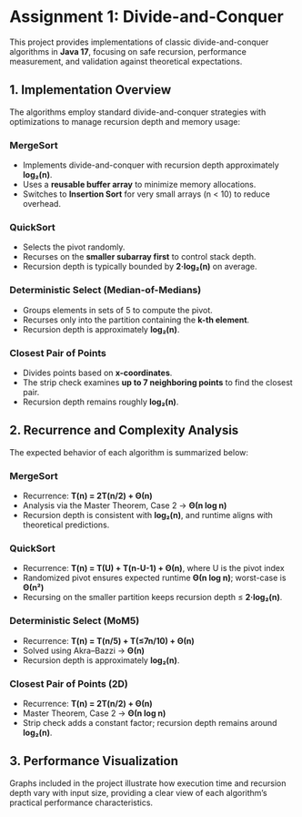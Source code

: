


# Assignment 1: Divide-and-Conquer

This project provides implementations of classic divide-and-conquer algorithms in **Java 17**, focusing on safe recursion, performance measurement, and validation against theoretical expectations.

## 1. Implementation Overview

The algorithms employ standard divide-and-conquer strategies with optimizations to manage recursion depth and memory usage:

### MergeSort

* Implements divide-and-conquer with recursion depth approximately **log₂(n)**.
* Uses a **reusable buffer array** to minimize memory allocations.
* Switches to **Insertion Sort** for very small arrays (n < 10) to reduce overhead.

### QuickSort

* Selects the pivot randomly.
* Recurses on the **smaller subarray first** to control stack depth.
* Recursion depth is typically bounded by **2·log₂(n)** on average.

### Deterministic Select (Median-of-Medians)

* Groups elements in sets of 5 to compute the pivot.
* Recurses only into the partition containing the **k-th element**.
* Recursion depth is approximately **log₂(n)**.

### Closest Pair of Points

* Divides points based on **x-coordinates**.
* The strip check examines **up to 7 neighboring points** to find the closest pair.
* Recursion depth remains roughly **log₂(n)**.



## 2. Recurrence and Complexity Analysis

The expected behavior of each algorithm is summarized below:

### MergeSort

* Recurrence: **T(n) = 2T(n/2) + Θ(n)**
* Analysis via the Master Theorem, Case 2 → **Θ(n log n)**
* Recursion depth is consistent with **log₂(n)**, and runtime aligns with theoretical predictions.

### QuickSort

* Recurrence: **T(n) = T(U) + T(n-U-1) + Θ(n)**, where U is the pivot index
* Randomized pivot ensures expected runtime **Θ(n log n)**; worst-case is **Θ(n²)**
* Recursing on the smaller partition keeps recursion depth ≤ **2·log₂(n)**.

### Deterministic Select (MoM5)

* Recurrence: **T(n) = T(n/5) + T(≤7n/10) + Θ(n)**
* Solved using Akra–Bazzi → **Θ(n)**
* Recursion depth is approximately **log₂(n)**.

### Closest Pair of Points (2D)

* Recurrence: **T(n) = 2T(n/2) + Θ(n)**
* Master Theorem, Case 2 → **Θ(n log n)**
* Strip check adds a constant factor; recursion depth remains around **log₂(n)**.


## 3. Performance Visualization

Graphs included in the project illustrate how execution time and recursion depth vary with input size, providing a clear view of each algorithm’s practical performance characteristics.



